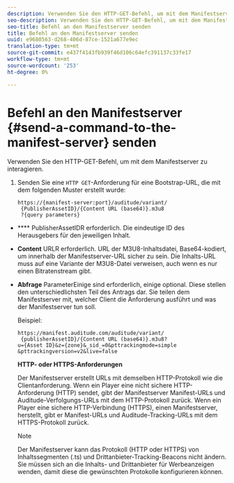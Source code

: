 ```yaml
---
description: Verwenden Sie den HTTP-GET-Befehl, um mit dem Manifestserver zu interagieren.
seo-description: Verwenden Sie den HTTP-GET-Befehl, um mit dem Manifestserver zu interagieren.
seo-title: Befehl an den Manifestserver senden
title: Befehl an den Manifestserver senden
uuid: e9680563-d268-406d-87ce-1521a677e9ec
translation-type: tm+mt
source-git-commit: e437f4143fb939f46d106c64efc391137c33fe17
workflow-type: tm+mt
source-wordcount: '253'
ht-degree: 0%

---
```



# Befehl an den Manifestserver {#send-a-command-to-the-manifest-server} senden

Verwenden Sie den HTTP-GET-Befehl, um mit dem Manifestserver zu interagieren.

1. Senden Sie eine `HTTP GET`-Anforderung für eine Bootstrap-URL, die mit dem folgenden Muster erstellt wurde:

   ```
   https://{manifest-server:port}/auditude/variant/
    {PublisherAssetID}/{Content URL (base64)}.m3u8
    ?{query parameters}
   ```

* **** PublisherAssetIDR erforderlich. Die eindeutige ID des Herausgebers für den jeweiligen Inhalt.

* **Content** URLR erforderlich. URL der M3U8-Inhaltsdatei, Base64-kodiert, um innerhalb der Manifestserver-URL sicher zu sein. Die Inhalts-URL muss auf eine Variante der M3U8-Datei verweisen, auch wenn es nur einen Bitratenstream gibt.

* **Abfrage** ParameterEinige sind erforderlich, einige optional. Diese stellen den unterschiedlichsten Teil des Antrags dar. Sie teilen dem Manifestserver mit, welcher Client die Anforderung ausführt und was der Manifestserver tun soll.

   Beispiel:

   ```
   https://manifest.auditude.com/auditude/variant/
    {publisherAssetID}/{Content URL (base64)}.m3u8?
   u={Asset ID}&z={zone}&_sid_=0&pttrackingmode=simple
   &pttrackingversion=v2&live=false
   ```

   **HTTP- oder HTTPS-Anforderungen**

   Der Manifestserver erstellt URLs mit demselben HTTP-Protokoll wie die Clientanforderung. Wenn ein Player eine nicht sichere HTTP-Anforderung (HTTP) sendet, gibt der Manifestserver Manifest-URLs und Auditude-Verfolgungs-URLs mit dem HTTP-Protokoll zurück. Wenn ein Player eine sichere HTTP-Verbindung (HTTPS), einen Manifestserver, herstellt, gibt er Manifest-URLs und Auditude-Tracking-URLs mit dem HTTPS-Protokoll zurück.

   >[!NOTE]
   >
   >Der Manifestserver kann das Protokoll (HTTP oder HTTPS) von Inhaltssegmenten (.ts) und Drittanbieter-Tracking-Beacons nicht ändern. Sie müssen sich an die Inhalts- und Drittanbieter für Werbeanzeigen wenden, damit diese die gewünschten Protokolle konfigurieren können.